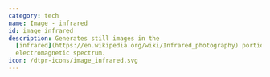 ```yaml
---
category: tech
name: Image - infrared
id: image_infrared
description: Generates still images in the
  [infrared](https://en.wikipedia.org/wiki/Infrared_photography) portion of the
  electromagnetic spectrum.
icon: /dtpr-icons/image_infrared.svg
---
```

